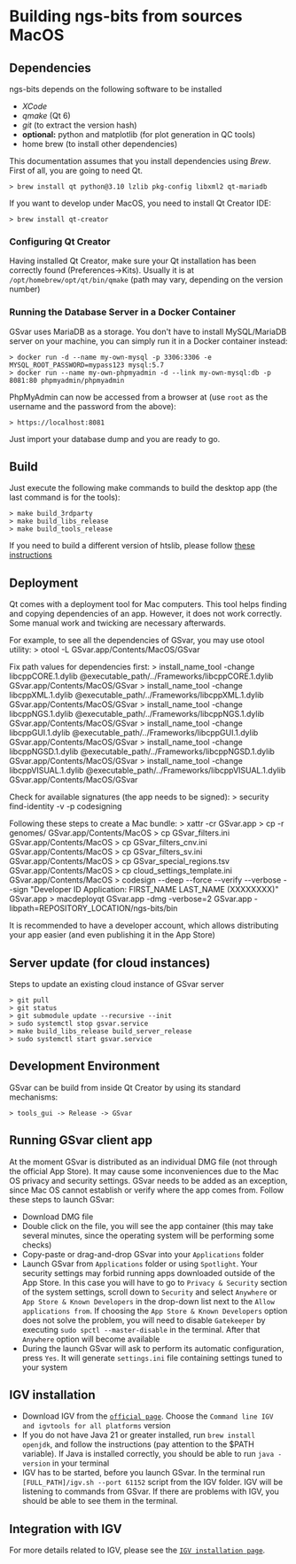 # Building ngs-bits from sources MacOS

## Dependencies

ngs-bits depends on the following software to be installed

* _XCode_
* _qmake_ (Qt 6)
* _git_ (to extract the version hash)
* __optional:__ python and matplotlib (for plot generation in QC tools)
* home brew (to install other dependencies)

This documentation assumes that you install dependencies using _Brew_. First of all, you are going to need Qt.

	> brew install qt python@3.10 lzlib pkg-config libxml2 qt-mariadb

If you want to develop under MacOS, you need to install Qt Creator IDE:

	> brew install qt-creator

### Configuring Qt Creator

Having installed Qt Creator, make sure your Qt installation has been correctly found (Preferences->Kits). Usually it is at `/opt/homebrew/opt/qt/bin/qmake` (path may vary, depending on the version number)

### Running the Database Server in a Docker Container

GSvar uses MariaDB as a storage. You don't have to install MySQL/MariaDB server on your machine, you can simply run it in a Docker container instead:

	> docker run -d --name my-own-mysql -p 3306:3306 -e MYSQL_ROOT_PASSWORD=mypass123 mysql:5.7
	> docker run --name my-own-phpmyadmin -d --link my-own-mysql:db -p 8081:80 phpmyadmin/phpmyadmin

PhpMyAdmin can now be accessed from a browser at (use `root` as the username and the password from the above):

	> https://localhost:8081

Just import your database dump and you are ready to go.

## Build

Just execute the following make commands to build the desktop app (the last command is for the tools):

    > make build_3rdparty
	> make build_libs_release
	> make build_tools_release

If you need to build a different version of htslib, please follow [these instructions](build_htslib.md#linux_mac)

## Deployment

Qt comes with a deployment tool for Mac computers. This tool helps finding and copying dependencies of an app. However, it does not work correctly. Some manual work and twicking are necessary afterwards.

For example, to see all the dependencies of GSvar, you may use otool utility:
    > otool -L GSvar.app/Contents/MacOS/GSvar

Fix path values for dependencies first:
    > install_name_tool -change libcppCORE.1.dylib @executable_path/../Frameworks/libcppCORE.1.dylib GSvar.app/Contents/MacOS/GSvar
    > install_name_tool -change libcppXML.1.dylib @executable_path/../Frameworks/libcppXML.1.dylib GSvar.app/Contents/MacOS/GSvar 
    > install_name_tool -change libcppNGS.1.dylib @executable_path/../Frameworks/libcppNGS.1.dylib GSvar.app/Contents/MacOS/GSvar
    > install_name_tool -change libcppGUI.1.dylib @executable_path/../Frameworks/libcppGUI.1.dylib GSvar.app/Contents/MacOS/GSvar
    > install_name_tool -change libcppNGSD.1.dylib @executable_path/../Frameworks/libcppNGSD.1.dylib GSvar.app/Contents/MacOS/GSvar
    > install_name_tool -change libcppVISUAL.1.dylib @executable_path/../Frameworks/libcppVISUAL.1.dylib GSvar.app/Contents/MacOS/GSvar

Check for available signatures (the app needs to be signed):
    > security find-identity -v -p codesigning 

Following these steps to create a Mac bundle: 
    > xattr -cr GSvar.app
	> cp -r genomes/ GSvar.app/Contents/MacOS
    > cp GSvar_filters.ini GSvar.app/Contents/MacOS
    > cp GSvar_filters_cnv.ini GSvar.app/Contents/MacOS
    > cp GSvar_filters_sv.ini GSvar.app/Contents/MacOS
    > cp GSvar_special_regions.tsv GSvar.app/Contents/MacOS
    > cp cloud_settings_template.ini GSvar.app/Contents/MacOS
    > codesign --deep --force --verify --verbose --sign  "Developer ID Application: FIRST_NAME LAST_NAME (XXXXXXXX)" GSvar.app
    > macdeployqt GSvar.app -dmg -verbose=2 GSvar.app -libpath=REPOSITORY_LOCATION/ngs-bits/bin
    
It is recommended to have a developer account, which allows distributing your app easier (and even publishing it in the App Store)

## Server update (for cloud instances)

Steps to update an existing cloud instance of GSvar server
	
	> git pull
	> git status
    > git submodule update --recursive --init
	> sudo systemctl stop gsvar.service
    > make build_libs_release build_server_release
    > sudo systemctl start gsvar.service

## Development Environment

GSvar can be build from inside Qt Creator by using its standard mechanisms:

	> tools_gui -> Release -> GSvar

## Running GSvar client app

At the moment GSvar is distributed as an individual DMG file (not through the official App Store). It may cause some inconveniences due to the Mac OS privacy and security settings. GSvar needs to be added as an exception, since Mac OS cannot establish or verify where the app comes from. Follow these steps to launch GSvar:

- Download DMG file
- Double click on the file, you will see the app container (this may take several minutes, since the operating system will be performing some checks)
- Copy-paste or drag-and-drop GSvar into your `Applications` folder
- Launch GSvar from `Applications` folder or using `Spotlight`. Your security settings may forbid running apps downloaded outside of the App Store. In this case you will have to go to `Privacy & Security` section of the system settings, scroll down to `Security` and select `Anywhere` or `App Store & Known Developers` in the drop-down list next to the `Allow applications from`. If choosing the `App Store & Known Developers` option does not solve the problem, you will need to disable `Gatekeeper` by executing `sudo spctl --master-disable` in the terminal. After that `Anywhere` option will become available
- During the launch GSvar will ask to perform its automatic configuration, press `Yes`. It will generate `settings.ini` file containing settings tuned to your system

## IGV installation
- Download IGV from the [`official page`](https://igv.org/doc/desktop/#DownloadPage/). Choose the `Command line IGV and igvtools for all platforms` version
- If you do not have Java 21 or greater installed, run `brew install openjdk`, and follow the instructions (pay attention to the $PATH variable). If Java is installed correctly, you should be able to run `java -version` in your terminal
- IGV has to be started, before you launch GSvar. In the terminal run `[FULL_PATH]/igv.sh --port 61152` script from the IGV folder. IGV will be listening to commands from GSvar. If there are problems with IGV, you should be able to see them in the terminal. 

## Integration with IGV

For more details related to IGV, please see the [`IGV installation page`](GSvar\install_igv.md).
